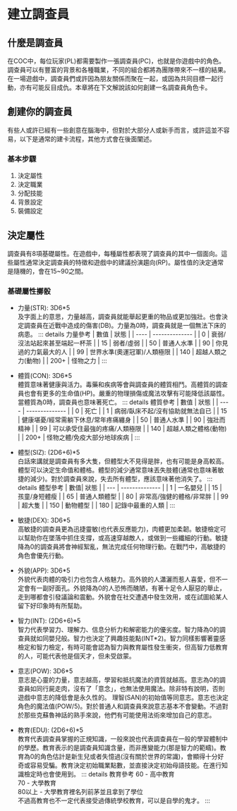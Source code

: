 # 建立調查員

## 什麼是調查員

在COC中，每位玩家(PL)都需要製作一張調查員(PC)，也就是你遊戲中的角色。調查員可以有豐富的背景和各種職業，不同的組合都將為團隊帶來不一樣的結果。在一場遊戲中，調查員們或許因為朋友關係而聚在一起，或因為共同目標一起行動，亦有可能反目成仇。本章將在下文解說該如何創建一名調查員角色卡。

## 創建你的調查員

有些人或許已經有一些創意在腦海中，但對於大部分人或新手而言，或許這並不容易，以下是通常的建卡流程，其他方式會在後面闡述。

### 基本步驟

1. 決定屬性
2. 決定職業
3. 分配技能
4. 背景設定
5. 裝備設定

## 決定屬性

調查員有8項基礎屬性。在遊戲中，每種屬性都表現了調查員的其中一個面向。這些屬性通常決定調查員的特徵和遊戲中的建議扮演趨向(RP)。屬性值的決定通常是隨機的，會在15~90之間。

### 基礎屬性擲骰

* 力量(STR): 3D6\*5\
及字面上的意思，力量越高，調查員就能舉起更重的物品或更加強壯。也會決定調查員在近戰中造成的傷害(DB)。力量為0時，調查員就是一個無法下床的病患。
    ::: details 力量參考
    | 數值 | 狀態           |
    | ---- | -------------- |
    | 0    | 衰弱/沒法站起來甚至端起一杯茶 |
    | 15   | 弱者/虛弱                    |
    | 50   | 普通人水準                   |
    | 90   | 你見過的力氣最大的人         |
    | 99   | 世界水準(奧運冠軍)/人類極限  |
    | 140  | 超越人類之力(動物)           |
    | 200+ | 怪物之力                     |
    :::

* 體質(CON): 3D6\*5\
體質意味著健康與活力。毒藥和疾病等會與調查員的體質相鬥。高體質的調查員也會有更多的生命值(HP)。嚴重的物理損傷或魔法攻擊有可能降低該屬性。當體質為0時，調查員也意味著死亡。
    ::: details 體質參考
    | 數值 | 狀態           |
    | ---- | -------------- |
    | 0    | 死亡 |
    | 1    | 病弱/臥床不起/沒有協助就無法自已 |
    | 15   | 健康堪憂/經常需躺下休息/常年疼痛纏身 |
    | 50   | 普通人水準 |
    | 90   | 強壯而精神 |
    | 99   | 可以承受住最強的疼痛/人類極限 |
    | 140  | 超越人類之體格(動物) |
    | 200+ | 怪物之體/免疫大部分地球疾病 |
    :::

* 體型(SIZ): (2D6+6)\*5\
白話來講就是調查員有多大隻，但體型大不見得是胖，也有可能是身高較高。體型可以決定生命值和體格。體型的減少通常意味丟失肢體(通常也意味著敏捷的減少)。對於調查員來說，失去所有體型，應該意味著他消失了。
    ::: details 體型參考
    | 數值| 狀態           |
    | --- | -------------- |
    | 1   | 一名嬰兒 |
    | 15  | 孩童/身短體瘦 |
    | 65  | 普通人類體型 |
    | 80  | 非常高/強健的體格/非常胖 |
    | 99  | 超大隻 |
    | 150 | 動物體型 |
    | 180 | 記錄中最重的人類 |
    :::

* 敏捷(DEX): 3D6\*5\
高敏捷的調查員更為迅捷靈敏(也代表反應能力)，肉體更加柔韌。敏捷檢定可以幫助你在墜落中抓住支撐，或高速穿越敵人，或做到一些纖細的行動。敏捷降為0的調查員將會神經絮亂，無法完成任何物理行動。在戰鬥中，高敏捷的角色會優先行動。

* 外貌(APP): 3D6\*5\
外貌代表肉體的吸引力也包含人格魅力。高外貌的人瀟灑而惹人喜愛，但不一定會有一副好面孔。外貌降為0的人恐怖而醜陋，有著十足令人厭惡的舉止，走到哪都會引發議論和震動。外貌會在社交遭遇中發生效用，或在試圖給某人留下好印象時有所幫助。

* 智力(INT): (2D6+6)\*5\
智力代表學習力、理解力、信息分析力和解密能力的優劣度。智力降為0的調查員就如同嬰兒般。智力也決定了興趣技能點(INT\*2)。智力同樣影響著靈感檢定和智力檢定，有時可能會認為智力與教育屬性發生衝突，但高智力低教育的人，可能代表他是個天才，但未受啟蒙。

* 意志(POW): 3D6\*5\
意志是心靈的力量，意志越高，學習和抵抗魔法的資質就越高。意志為0的調查員如同行屍走肉，沒有了「意念」，也無法使用魔法。除非特有說明，否則遊戲中意志的降低會是永久性的。 理智(SAN)的初始值等同意志。意志也決定角色的魔法值(POW/5)。對於普通人和調查員來說意志基本不會變動。不過對於那些克蘇魯神話的熟手來說，他們有可能使用法術來增加自己的意志。

* 教育(EDU): (2D6+6)\*5\
教育代表調查員掌握的正規知識，一般來說也代表調查員在一般的學習體制中的學歷。教育表示的是調查員知識含量，而非應變能力(那是智力的範疇)。教育為0的角色估計是新生兒或者失憶過(沒有關於世界的常識)，會顯得十分好奇或容易受騙。教育決定初始職業點數，並直接決定初始母語技能。在進行知識檢定時也會使用到。
    ::: details 教育參考
    60 - 高中教育\
    70 - 大學教育\
    80以上 - 大學教育裡名列前茅並且拿到了學位\
    不過高教育也不一定代表接受過傳統學校教育，可以是自學的鬼才。
    :::
